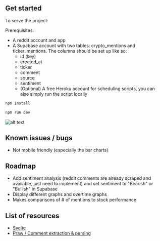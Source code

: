 ## Get started

To serve the project:

Prerequisites:

- A reddit account and app
- A Supabase account with two tables: crypto_mentions and ticker_mentions. The columns should be set up like so:
  - id (key)
  - created_at
  - ticker
  - comment
  - source
  - sentiment
  - (Optional) A free Heroku account for scheduling scripts, you can also simply run the script locally

```bash
npm install
```

```bash
npm run dev
```

![alt text](https://i.imgur.com/gP4mXwh.png)

## Known issues / bugs

- Not mobile friendly (especially the bar charts)

## Roadmap

- Add sentiment analysis (reddit comments are already scraped and available, just need to implement) and set sentiment to "Bearish" or "Bullish" in Supabase
- Display different graphs and overtime graphs
- Makes comparisons of # of mentions to stock performance

## List of resources

- [Svelte](https://developer.mozilla.org/en-US/docs/Learn/Tools_and_testing/Client-side_JavaScript_frameworks/Svelte_getting_started)
- [Praw / Comment extraction & parsing](https://praw.readthedocs.io/en/latest/tutorials/comments.html)
